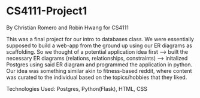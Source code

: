 # CS4111-Project1

By Christian Romero and Robin Hwang for CS4111

This was a final project for our intro to databases class. We were essentially supposed to build a web-app from the ground up using our ER diagrams as scaffolding. So we thought of a potential application idea first --> built the necessary ER diagrams (relations, relationships, constraints) --> initalized Postgres using said ER diagram and programmed the application in python. Our idea was something similar akin to fitness-based reddit, where content was curated to the individual based on the topics/hobbies that they liked.

Technologies Used: Postgres, Python(Flask), HTML, CSS
